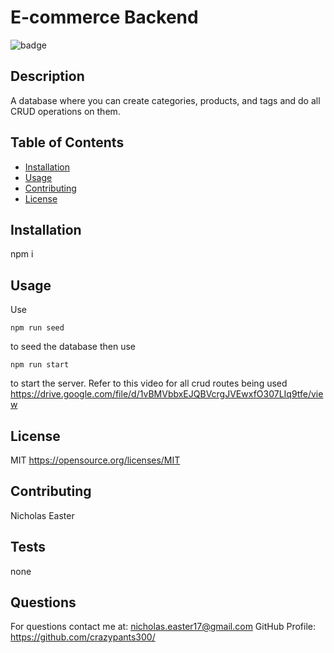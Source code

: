 
# E-commerce Backend

![badge](https://img.shields.io/apm/l/vim-mode)

## Description 

A database where you can create categories, products, and tags and do all CRUD operations on them.

## Table of Contents

* [Installation](#installation)
* [Usage](#usage)
* [Contributing](#contributing)
* [License](#license)


## Installation

npm i


## Usage 
Use
```
npm run seed
```
to seed the database then use 
```
npm run start
``` 
to start the server. Refer to this video for all crud routes being used https://drive.google.com/file/d/1vBMVbbxEJQBVcrgJVEwxfO307LIq9tfe/view


## License

MIT
https://opensource.org/licenses/MIT

## Contributing

Nicholas Easter

## Tests

none

## Questions

For questions contact me at: nicholas.easter17@gmail.com
GitHub Profile: https://github.com/crazypants300/
